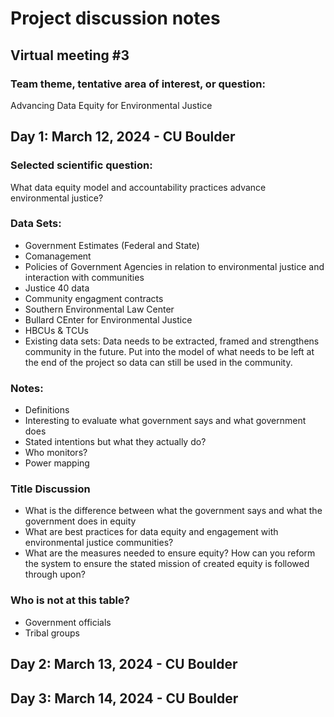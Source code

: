 # Project discussion notes

## Virtual meeting #3

### Team theme, tentative area of interest, or question:
Advancing Data Equity for Environmental Justice

## Day 1: March 12, 2024 - CU Boulder

### Selected scientific question:
What data equity model and accountability practices advance environmental justice?

### Data Sets:
- Government Estimates (Federal and State)
- Comanagement 
- Policies of Government Agencies in relation to environmental justice and interaction with communities
- Justice 40 data
- Community engagment contracts 
- Southern Environmental Law Center
- Bullard CEnter for Environmental Justice
- HBCUs & TCUs
- Existing data sets: Data needs to be extracted, framed and strengthens community in the future. Put into the model of what needs to be left at the end of the project so data can still be used in the community.

### Notes:
- Definitions 
- Interesting to evaluate what government says and what government does
- Stated intentions but what they actually do?
- Who monitors?
- Power mapping

### Title Discussion
- What is the difference between what the government says and what the government does in equity
- What are best practices for data equity and engagement with environmental justice communities?
- What are the measures needed to ensure equity? How can you reform the system to ensure the stated mission of created equity is followed through upon?

### Who is not at this table?
- Government officials
- Tribal groups


## Day 2: March 13, 2024 - CU Boulder

## Day 3: March 14, 2024 - CU Boulder
